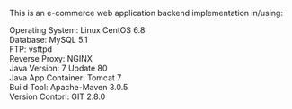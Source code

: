 This is an e-commerce web application backend implementation in/using:

Operating System: Linux CentOS 6.8  
Database: MySQL 5.1  
FTP: vsftpd  
Reverse Proxy: NGINX  
Java Version: 7 Update 80  
Java App Container: Tomcat 7  
Build Tool: Apache-Maven 3.0.5  
Version Contorl: GIT 2.8.0


